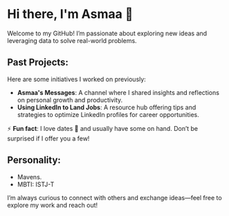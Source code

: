 # Hi there, I'm Asmaa 👋  

Welcome to my GitHub! I’m passionate about exploring new ideas and leveraging data to solve real-world problems.  

## Past Projects:  
Here are some initiatives I worked on previously:  

- **Asmaa's Messages**: A channel where I shared insights and reflections on personal growth and productivity.  
- **Using LinkedIn to Land Jobs**: A resource hub offering tips and strategies to optimize LinkedIn profiles for career opportunities.  

⚡ **Fun fact**: I love dates 🌴 and usually have some on hand. Don’t be surprised if I offer you a few!  

## Personality:  
- Mavens.  
- MBTI: ISTJ-T  

I’m always curious to connect with others and exchange ideas—feel free to explore my work and reach out!
